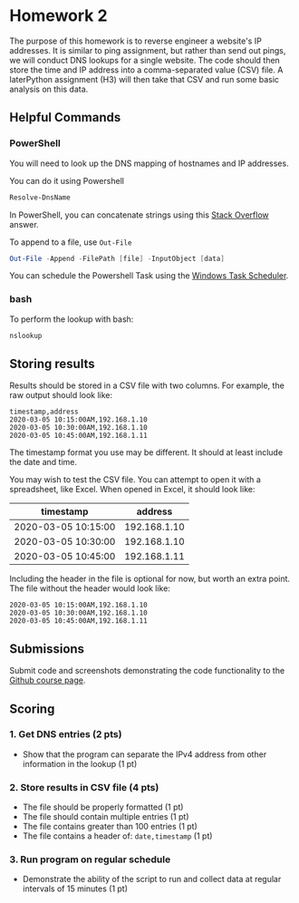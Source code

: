 # Homework 2


The purpose of this homework is to reverse engineer a 
website's IP addresses.
It is similar to ping assignment, but rather than send out
pings, we will conduct DNS lookups for a single website.
The code should then store the time and IP address into
a comma-separated value (CSV) file. 
A laterPython assignment (H3) will then take that CSV 
and run some basic analysis on this data.

## Helpful Commands
### PowerShell

You will need to look up the DNS mapping of hostnames
and IP addresses.

You can do it using Powershell

```powershell
Resolve-DnsName
```
In PowerShell, you can concatenate strings using
this [Stack Overflow](https://stackoverflow.com/questions/15113413/how-do-i-concatenate-strings-and-variables-in-powershell) answer.

To append to a file, use `Out-File` 

```powershell
Out-File -Append -FilePath [file] -InputObject [data]
```

You can schedule the Powershell Task using
the [Windows Task Scheduler](https://social.technet.microsoft.com/wiki/contents/articles/38580.configure-to-run-a-powershell-script-into-task-scheduler.aspx).

### bash

To perform the lookup with bash:

```bash
nslookup
```



## Storing results
Results should be stored in a CSV file with two columns.
For example, the raw output should look like:

```
timestamp,address
2020-03-05 10:15:00AM,192.168.1.10
2020-03-05 10:30:00AM,192.168.1.10
2020-03-05 10:45:00AM,192.168.1.11
```
The timestamp format you use may be different. It should at least include the date and time.

You may wish to test the CSV file. You 
can attempt to open it with a spreadsheet, like Excel.
When opened in Excel, it should look like:

| timestamp           | address      |
|---------------------|--------------|
| 2020-03-05 10:15:00 | 192.168.1.10 |
| 2020-03-05 10:30:00 | 192.168.1.10 |
| 2020-03-05 10:45:00 | 192.168.1.11 |


Including the header in the file is optional for now,
but worth an extra point. The file without the header would
look like:

```
2020-03-05 10:15:00AM,192.168.1.10
2020-03-05 10:30:00AM,192.168.1.10
2020-03-05 10:45:00AM,192.168.1.11
```

## Submissions

Submit code and screenshots demonstrating the code functionality to the [Github course page](https://classroom.github.com/a/5BJtAPCT).

## Scoring

### 1. Get DNS entries (2 pts)
- Show that the program can separate the IPv4 address
  from other information in the lookup (1 pt)


### 2. Store results in CSV file (4 pts)
- The file should be properly formatted (1 pt)
- The file should contain multiple entries (1 pt)
- The file contains greater than 100 entries (1 pt)
- The file contains a header of: `date,timestamp` (1 pt)

### 3. Run program on regular schedule 
- Demonstrate the ability of the script to run 
  and collect data at regular intervals of 15 minutes (1 pt)
